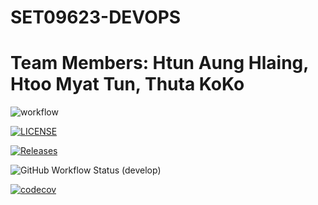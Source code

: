 # SET09623-DEVOPS 

# Team Members: Htun Aung Hlaing, Htoo Myat Tun, Thuta KoKo

![workflow](https://github.com/htoomyattun/sem/actions/workflows/main.yml/badge.svg)

[![LICENSE](https://img.shields.io/github/license/htoomyattun/sem.svg?style=flat-square)](https://github.com/htoomyattun/sem/blob/master/LICENSE)

[![Releases](https://img.shields.io/github/release/htoomyattun/sem/all.svg?style=flat-square)](https://github.com/htoomyattun/sem/releases)

![GitHub Workflow Status (develop)](https://img.shields.io/github/workflow/status/htoomyattun/sem/workflow/develop?style=flat-square)

[![codecov](https://codecov.io/gh/htoomyattun/sem/branch/master/graph/badge.svg?token=bL9BmoDVsb)](https://codecov.io/gh/htoomyattun/sem)
